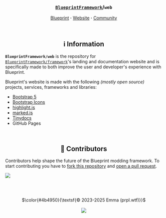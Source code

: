 <!-- Header -->
<br/><h3 align="center"><a href="https://github.com/BlueprintFramework"><code>BlueprintFramework</code></a>/<code>web</code></h3>
<p align="center">
  <a href="https://github.com/BlueprintFramework/framework">Blueprint</a> <b>·</b>
  <a href="https://blueprint.zip">Website</a> <b>·</b>
  <a href="https://discord.gg/CUwHwv6xRe">Community</a>
</p>



<!-- Information -->
<br/><h2 align="center">ℹ️ Information</h2>

**`BlueprintFramework/web`** is the repository for [`BlueprintFramework/framework`](https://github.com/BlueprintFramework/framework)'s landing and documentation website and is specifically made to both improve the user and developer's experience with Blueprint.

Blueprint's website is made with the following *(mostly open source)* projects, services, frameworks and libraries:
- [Bootstrap 5](https://getbootstrap.com)
- [Bootstrap Icons](https://icons.getbootstrap.com)
- [highlight.js](https://highlightjs.org)
- [marked.js](https://marked.js.org)
- [Tinydocs](https://github.com/prplwtf/tinydocs)
- GitHub Pages



<!-- Contributors -->
<br/><h2 align="center">👥 Contributors</h2>

Contributors help shape the future of the Blueprint modding framework. To start contributing you have to [fork this repository](https://github.com/blueprintFramework/web/fork) and [open a pull request](https://github.com/BlueprintFramework/web/compare).

<a href="https://github.com/BlueprintFramework/web/graphs/contributors">
  <img src="https://contrib.rocks/image?repo=BlueprintFramework/web" />
</a>



<br/><br/>
<p align="center">
  $\color{#4b4950}{\textsf{© 2023-2025 Emma (prpl.wtf)}}$
  <br/><br/><img src="https://github.com/user-attachments/assets/e6ff62c3-6d99-4e43-850d-62150706e5dd"/>
</p>
